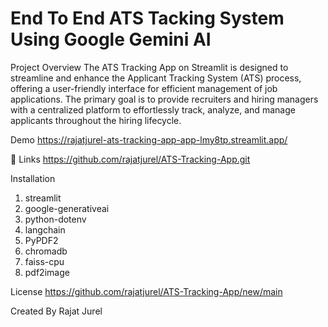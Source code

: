 # End To End ATS Tacking System Using Google Gemini AI

Project Overview
The ATS Tracking App on Streamlit is designed to streamline and enhance the Applicant Tracking System (ATS) process, offering a user-friendly interface for efficient management of job applications. The primary goal is to provide recruiters and hiring managers with a centralized platform to effortlessly track, analyze, and manage applicants throughout the hiring lifecycle.

Demo
https://rajatjurel-ats-tracking-app-app-lmy8tp.streamlit.app/

🔗 Links
https://github.com/rajatjurel/ATS-Tracking-App.git

Installation
1. streamlit
2. google-generativeai
3. python-dotenv
4. langchain
5. PyPDF2
6. chromadb
7. faiss-cpu
8. pdf2image

License
https://github.com/rajatjurel/ATS-Tracking-App/new/main

Created By
Rajat Jurel

